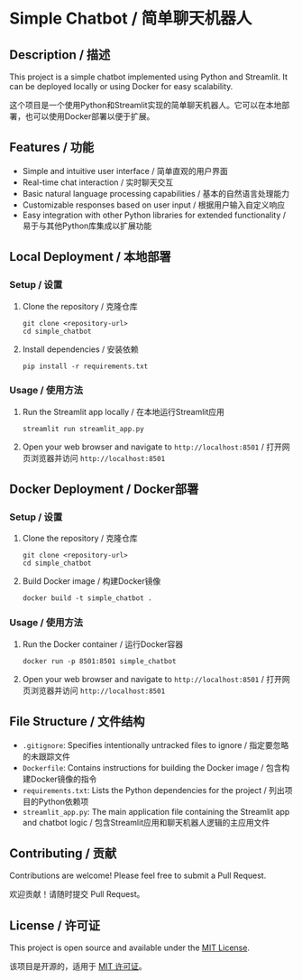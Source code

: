 # Simple Chatbot / 简单聊天机器人

## Description / 描述

This project is a simple chatbot implemented using Python and Streamlit. It can be deployed locally or using Docker for easy scalability.

这个项目是一个使用Python和Streamlit实现的简单聊天机器人。它可以在本地部署，也可以使用Docker部署以便于扩展。

## Features / 功能

- Simple and intuitive user interface / 简单直观的用户界面
- Real-time chat interaction / 实时聊天交互
- Basic natural language processing capabilities / 基本的自然语言处理能力
- Customizable responses based on user input / 根据用户输入自定义响应
- Easy integration with other Python libraries for extended functionality / 易于与其他Python库集成以扩展功能

## Local Deployment / 本地部署

### Setup / 设置

1. Clone the repository / 克隆仓库
   ```
   git clone <repository-url>
   cd simple_chatbot
   ```

2. Install dependencies / 安装依赖
   ```
   pip install -r requirements.txt
   ```

### Usage / 使用方法

1. Run the Streamlit app locally / 在本地运行Streamlit应用
   ```
   streamlit run streamlit_app.py
   ```

2. Open your web browser and navigate to `http://localhost:8501` / 打开网页浏览器并访问 `http://localhost:8501`

## Docker Deployment / Docker部署

### Setup / 设置

1. Clone the repository / 克隆仓库
   ```
   git clone <repository-url>
   cd simple_chatbot
   ```

2. Build Docker image / 构建Docker镜像
   ```
   docker build -t simple_chatbot .
   ```

### Usage / 使用方法

1. Run the Docker container / 运行Docker容器
   ```
   docker run -p 8501:8501 simple_chatbot
   ```

2. Open your web browser and navigate to `http://localhost:8501` / 打开网页浏览器并访问 `http://localhost:8501`

## File Structure / 文件结构

- `.gitignore`: Specifies intentionally untracked files to ignore / 指定要忽略的未跟踪文件
- `Dockerfile`: Contains instructions for building the Docker image / 包含构建Docker镜像的指令
- `requirements.txt`: Lists the Python dependencies for the project / 列出项目的Python依赖项
- `streamlit_app.py`: The main application file containing the Streamlit app and chatbot logic / 包含Streamlit应用和聊天机器人逻辑的主应用文件

## Contributing / 贡献

Contributions are welcome! Please feel free to submit a Pull Request.

欢迎贡献！请随时提交 Pull Request。

## License / 许可证

This project is open source and available under the [MIT License](LICENSE).

该项目是开源的，适用于 [MIT 许可证](LICENSE)。
